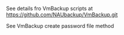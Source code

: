 See details fro VmBackup scripts at
https://github.com/NAUbackup/VmBackup.git

See VmBackup create password file method
